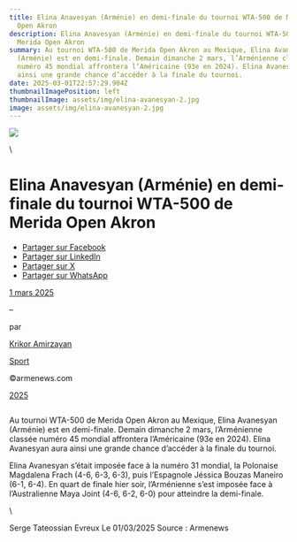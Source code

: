 ```yaml
---
title: Elina Anavesyan (Arménie) en demi-finale du tournoi WTA-500 de Merida
  Open Akron
description: Elina Anavesyan (Arménie) en demi-finale du tournoi WTA-500 de
  Merida Open Akron
summary: Au tournoi WTA-500 de Merida Open Akron au Mexique, Elina Avanesyan
  (Arménie) est en demi-finale. Demain dimanche 2 mars, l’Arménienne classée
  numéro 45 mondial affrontera l’Américaine (93e en 2024). Elina Avanesyan aura
  ainsi une grande chance d’accéder à la finale du tournoi.
date: 2025-03-01T22:57:29.904Z
thumbnailImagePosition: left
thumbnailImage: assets/img/elina-avanesyan-2.jpg
image: assets/img/elina-avanesyan-2.jpg
---
```

<!--StartFragment-->

![](https://www.armenews.com/wp-content/uploads/2025/03/442C-300x261.webp)

<!--EndFragment-->\

<!--StartFragment-->

# Elina Anavesyan (Arménie) en demi-finale du tournoi WTA-500 de Merida Open Akron

* [Partager sur Facebook](https://www.facebook.com/sharer/sharer.php?u=https%3A%2F%2Fwww.armenews.com%2Felina-anavesyan-armenie-en-demi-finale-du-tournoi-wta-500-de-merida-open-akron%2F&title=Elina%20Anavesyan%20%28Arm%C3%A9nie%29%20en%20demi-finale%20du%20tournoi%20WTA-500%20de%20Merida%20Open%20Akron)
* [Partager sur LinkedIn](https://www.linkedin.com/shareArticle?mini=true&url=https%3A%2F%2Fwww.armenews.com%2Felina-anavesyan-armenie-en-demi-finale-du-tournoi-wta-500-de-merida-open-akron%2F&title=Elina%20Anavesyan%20%28Arm%C3%A9nie%29%20en%20demi-finale%20du%20tournoi%20WTA-500%20de%20Merida%20Open%20Akron)
* [Partager sur X](https://x.com/share?url=https%3A%2F%2Fwww.armenews.com%2Felina-anavesyan-armenie-en-demi-finale-du-tournoi-wta-500-de-merida-open-akron%2F&text=Elina%20Anavesyan%20%28Arm%C3%A9nie%29%20en%20demi-finale%20du%20tournoi%20WTA-500%20de%20Merida%20Open%20Akron)
* [Partager sur WhatsApp](https://api.whatsapp.com/send?text=Elina%20Anavesyan%20%28Arm%C3%A9nie%29%20en%20demi-finale%20du%20tournoi%20WTA-500%20de%20Merida%20Open%20Akron%20%E2%80%94%20https%3A%2F%2Fwww.armenews.com%2Felina-anavesyan-armenie-en-demi-finale-du-tournoi-wta-500-de-merida-open-akron%2F)

[1 mars 2025](https://www.armenews.com/elina-anavesyan-armenie-en-demi-finale-du-tournoi-wta-500-de-merida-open-akron/)

–

par

[Krikor Amirzayan](https://www.armenews.com/author/krikor56/)

[Sport](https://www.armenews.com/categorie/sport/)

©armenews.com

[2025](https://www.armenews.com/elina-anavesyan-armenie-en-demi-finale-du-tournoi-wta-500-de-merida-open-akron/)

![]()

Au tournoi WTA-500 de Merida Open Akron au Mexique, Elina Avanesyan (Arménie) est en demi-finale. Demain dimanche 2 mars, l’Arménienne classée numéro 45 mondial affrontera l’Américaine (93e en 2024). Elina Avanesyan aura ainsi une grande chance d’accéder à la finale du tournoi.

Elina Avanesyan s’était imposée face à la numéro 31 mondial, la Polonaise Magdalena Frach (4-6, 6-3, 6-3), puis l’Espagnole Jéssica Bouzas Maneiro (6-1, 6-4). En quart de finale hier soir, l’Arménienne s’est imposée face à l’Australienne Maya Joint (4-6, 6-2, 6-0) pour atteindre la demi-finale.

<!--EndFragment-->\

S﻿erge Tateossian Evreux      Le 01/03/2025   Source : Armenews